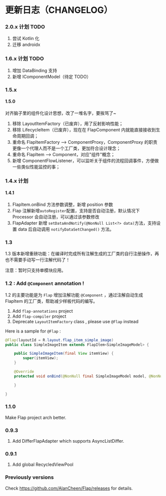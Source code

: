 # 更新日志（CHANGELOG）


### 2.0.x 计划 TODO

1. 尝试 Kotlin 化
2. 迁移 androidx 

### 1.6.x 计划 TODO

1. 增加 DataBinding 支持
2. 新增 IComponentModel（待定 TODO）

### 1.5.x 

#### 1.5.0
对齐脑子里的组件化设计思想，改了一堆名字，要挨骂了~

1. 移除 LayoutItemFactory（已废弃），用了反射影响性能；
2. 移除 LifecycleItem（已废弃），现在在 FlapComponent 内就能直接接收到生命周期回调；
3. 重命名 FlapItemFactory --> ComponentProxy，ComponentProxy 的职责更像一个代理人而不是一个工厂类，更加符合设计理念；
4. 重命名 FlapItem --> Component，对应"组件"概念；
5. 新增 ComponentFlowListener，可以监听关于组件的流程回调事件，方便做一些类似性能监控的事；

### 1.4.x 计划

#### 1.4.1

1. FlapItem.onBind 方法参数调整，新增 position 参数
2. Flap 注解新增`autoRegister`配置，支持是否自动注册，默认情况下 Processor 会自动注册，可以通过该参数修改
3. FlapAdapter 新增 `setDataAndNotify(@NonNull List<?> data)`方法，支持设置 data 后自动调用 `notifyDataSetChanged()` 方法。

### 1.3

1.3 版本新增重磅功能：在编译时完成所有注解生成的工厂类的自行注册操作，再也不需要手动写一行注解代码了！

注意：暂时只支持单模块应用。

### 1.2 : Add `@Component` annotation !

1.2 的主要功能是为 `Flap` 增加注解功能 `@Component` ，通过注解自动生成 FlapItem 的工厂类，帮助减少样板代码的编写。

1. Add `flap-annotations` project
2. Add `flap-compiler` project
3. Deprecate `LayoutItemFactory` class , please use `@Flap` instead

Here is a sample for `@Flap` :

```java
@Flap(layoutId = R.layout.flap_item_simple_image)
public class SimpleImageItem extends FlapItem<SimpleImageModel> {

    public SimpleImageItem(final View itemView) {
        super(itemView);
    }

    @Override
    protected void onBind(@NonNull final SimpleImageModel model, @NonNull final FlapAdapter adapter, @NonNull final List<Object> payloads) {

    }

}
```

### 1.1.0

Make Flap project arch better.


### 0.9.3

1. Add DifferFlapAdapter which supports AsyncListDiffer.


### 0.9.1

1. Add global RecycledViewPool


### Previously versions

Check https://github.com/AlanCheen/Flap/releases for details.